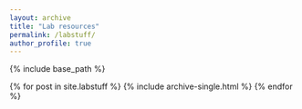 ```yaml
---
layout: archive
title: "Lab resources"
permalink: /labstuff/
author_profile: true
---
```


{% include base_path %}


{% for post in site.labstuff %}
  {% include archive-single.html %}
{% endfor %}



